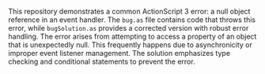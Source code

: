 This repository demonstrates a common ActionScript 3 error: a null object reference in an event handler. The `bug.as` file contains code that throws this error, while `bugSolution.as` provides a corrected version with robust error handling.  The error arises from attempting to access a property of an object that is unexpectedly null. This frequently happens due to asynchronicity or improper event listener management. The solution emphasizes type checking and conditional statements to prevent the error.